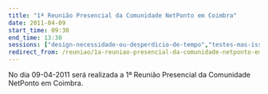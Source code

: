 ```yaml
---
title: "1ª Reunião Presencial da Comunidade NetPonto em Coimbra"
date: 2011-04-09
start_time: 09:30
end_time: 13:30
sessions: ["design-necessidade-ou-desperdicio-de-tempo","testes-mas-isso-nao-aumenta-o-tempo-de-projecto-nao-quero"]
redirect_from: /reuniao/1a-reuniao-presencial-da-comunidade-netponto-em-coimbra/
---
```

No dia 09-04-2011 será realizada a 1ª Reunião Presencial da Comunidade NetPonto em Coimbra.